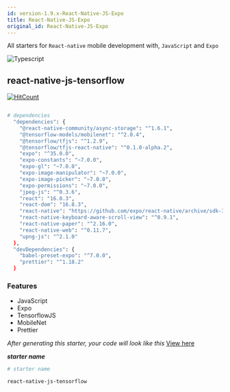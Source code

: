 ```yaml
---
id: version-1.9.x-React-Native-JS-Expo
title: React-Native-JS-Expo
original_id: React-Native-JS-Expo
---
```

All starters for `React-native` mobile development with, `JavaScript` and `Expo`

<img alt="Typescript" src="/img/expo.png" class="docImage"/>

## react-native-js-tensorflow

[![HitCount](http://hits.dwyl.com/AnayoOleru/quicksi/ree/master/templates/javascript/react-native-expo-js/react-native-js-tensorflow.svg)](http://hits.dwyl.com/AnayoOleru/quicksi/tree/master/templates/javascript/react-native-expo-js/react-native-js-tensorflow) 


```sh

# dependencies
  "dependencies": {
    "@react-native-community/async-storage": "^1.6.1",
    "@tensorflow-models/mobilenet": "^2.0.4",
    "@tensorflow/tfjs": "^1.2.9",
    "@tensorflow/tfjs-react-native": "^0.1.0-alpha.2",
    "expo": "^35.0.0",
    "expo-constants": "~7.0.0",
    "expo-gl": "~7.0.0",
    "expo-image-manipulator": "~7.0.0",
    "expo-image-picker": "~7.0.0",
    "expo-permissions": "~7.0.0",
    "jpeg-js": "^0.3.6",
    "react": "16.8.3",
    "react-dom": "16.8.3",
    "react-native": "https://github.com/expo/react-native/archive/sdk-35.0.0.tar.gz",
    "react-native-keyboard-aware-scroll-view": "^0.9.1",
    "react-native-paper": "^2.16.0",
    "react-native-web": "^0.11.7",
    "upng-js": "^2.1.0"
  },
  "devDependencies": {
    "babel-preset-expo": "^7.0.0",
    "prettier": "^1.18.2"
  }
```
### Features
- JavaScript
- Expo
- TensorflowJS
- MobileNet
- Prettier


*After generating this starter, your code will look like this*
[View here](https://github.com/AnayoOleru/quicksi/tree/master/templates/javascript/react-native-expo-js/react-native-js-tensorflow)

***starter name***

```bash
# starter name

react-native-js-tensorflow
```